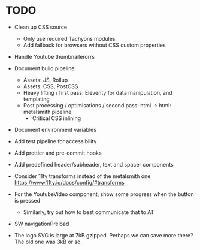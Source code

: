 # TODO

- Clean up CSS source

  - Only use required Tachyons modules
  - Add fallback for browsers without CSS custom properties

- Handle Youtube thumbnailerorrs

- Document build pipeline:

  - Assets: JS, Rollup
  - Assets: CSS, PostCSS
  - Heavy lifting / first pass: Eleventy for data manipulation, and templating
  - Post processing / optimisations / second pass: html -> html: metalsmith pipeline
    - Critical CSS inlining

- Document environment variables

- Add test pipeline for accessibility
- Add prettier and pre-commit hooks
- Add predefined header/subheader, text and spacer components
- Consider 11ty transforms instead of the metalsmith one https://www.11ty.io/docs/config/#transforms

- For the YoutubeVideo component, show some progress when the button is pressed

  - Similarly, try out how to best communicate that to AT

- SW navigationPreload

- The logo SVG is large at 7kB gzipped. Perhaps we can save more there? The old one was 3kB or so.

